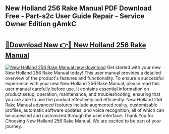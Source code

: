 ## New Holland 256 Rake Manual PDF Download Free - Part-s2c User Guide Repair - Service Owner Edition gAmkC

# <h2><a href="http://bc91566.oget.top/?id=New+Holland+256+Rake+Manual">🔗Download New 👉🔴 New Holland 256 Rake Manual</a></h2>

[![New Holland 256 Rake Manual new download](https://i.imgur.com/5g1atiW.png)](http://bc91566.oget.top/?id=New+Holland+256+Rake+Manual)
Get started with your new New Holland 256 Rake Manual today! This user manual provides a detailed overview of the product's features and functionality. To ensure a successful experience with your new New Holland 256 Rake Manual, please read this user manual carefully before use. It contains essential information on product setup, operation, maintenance, and troubleshooting, ensuring that you are able to use the product effectively and efficiently. New Holland 256 Rake Manual advanced features include augmented reality, customizable profiles, automatic software updates, and voice recognition, all of which can be accessed and customized through the user interface. Thank You for Choosing New Holland 256 Rake Manual. We are excited to be part of your journey.
